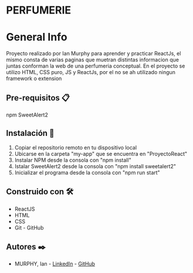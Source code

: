 # PERFUMERIE

# General Info

Proyecto realizado por Ian Murphy para aprender y practicar ReactJs, el mismo consta de varias paginas que muetran distintas informacion que juntas conforman la web de una perfumeria conceptual. En el proyecto se utilizo HTML, CSS puro, JS y ReactJs, por el no se ah utilizado ningun framework o extension

## Pre-requisitos 📋

npm
SweetAlert2

## Instalación 🔧

1. Copiar el repositorio remoto en tu dispositivo local
2. Ubicarse en la carpeta "my-app" que se encuentra en "ProyectoReact"
3. Instalar NPM desde la consola con "npm install"
4. Istalar SweetAlert2 desde la consola con "npm install sweetalert2"
5. Inicializar el programa desde la consola con "npm run start"

## Construido con 🛠️

* ReactJS
* HTML
* CSS
* Git - GitHub

## Autores ✒️

- MURPHY, Ian - [LinkedIn](https://www.linkedin.com/in/ian-murphy1/) - [GitHub](https://github.com/IanMurphy2)